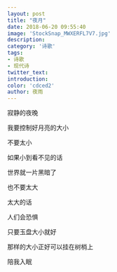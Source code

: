 ```yaml
---
layout: post
title: "夜月"
date: 2018-06-20 09:55:40
image: 'StockSnap_MWXERFL7V7.jpg'
description: 
category: '诗歌'
tags:
- 诗歌
- 现代诗
twitter_text: 
introduction: 
color: 'cdced2'
author: 夜雨
---
```


寂静的夜晚

我要控制好月亮的大小

不要太小

如果小到看不见的话

世界就一片黑暗了

也不要太大

太大的话

人们会恐惧

只要玉盘大小就好

那样的大小正好可以挂在树梢上

陪我入眠
